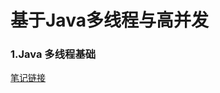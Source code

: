 # 基于Java多线程与高并发
### 1.Java 多线程基础
[笔记链接](http://note.youdao.com/noteshare?id=bf9891cad36ff4da4a90dcf3b4f9a23f&sub=63FB0B56F94B4E8C9ACFD5F79FA1731C)
